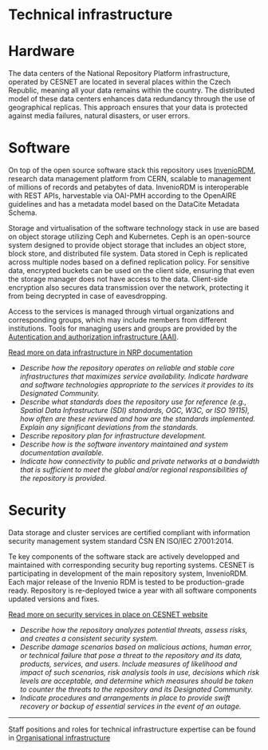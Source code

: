 
# Technical infrastructure

# Hardware

The data centers of the National Repository Platform infrastructure, operated by CESNET are located in several places within the Czech Republic, meaning all your data remains within the country. The distributed model of these data centers enhances data redundancy through the use of geographical replicas. This approach ensures that your data is protected against media failures, natural disasters, or user errors.

# Software

On top of the open source software stack this repository uses [InvenioRDM](https://inveniordm.docs.cern.ch/features/), research data management platform from CERN, scalable to management of millions of records and petabytes of data. InvenioRDM is interoperable with REST APIs, harvestable via OAI-PMH according to the OpenAIRE guidelines and has a metadata model based on the DataCite Metadata Schema.

Storage and virtualisation of the software technology stack in use are based on object storage utilizing Ceph and Kubernetes. Ceph is an open-source system designed to provide object storage that includes an object store, block store, and distributed file system. Data stored in Ceph is replicated across multiple nodes based on a defined replication policy. For sensitive data, encrypted buckets can be used on the client side, ensuring that even the storage manager does not have access to the data. Client-side encryption also secures data transmission over the network, protecting it from being decrypted in case of eavesdropping.

Access to the services is managed through virtual organizations and corresponding groups, which may include members from different institutions. Tools for managing users and groups are provided by the [Autentication and authorization infrastructure (AAI)](https://docs.account.e-infra.cz/en/docs/access/perun).


[Read more on data infrastructure in NRP documentation](https://docs.nrp.eosc.cz/)


- *Describe how the repository operates on reliable and stable core infrastructures that maximizes service availability. Indicate hardware and software technologies appropriate to the services it provides to its Designated Community.*
- *Describe what standards does the repository use for reference (e.g., Spatial Data Infrastructure (SDI) standards, OGC, W3C, or ISO 19115), how often are these reviewed and how are the standards implemented. Explain any significant deviations from the standards.*
- *Describe repository plan for infrastructure development.*
- *Describe how is the software inventory maintained and system documentation available.*
- *Indicate how connectivity to public and private networks at a bandwidth that is sufficient to meet the global and/or regional responsibilities of the repository is provided.*

# Security

Data storage and cluster services are certified compliant with information security management system standard ČSN EN ISO/IEC 27001:2014.

Te key components of the software stack are actively developped and maintained with corresponding security bug reporting systems. CESNET is participating in development of the main repository system, InvenioRDM. Each major release of the Invenio RDM is tested to be production-grade ready. Repository is re-deployed twice a year with all software components updated versions and fixes.

[Read more on security services in place on CESNET website](https://www.cesnet.cz/en/services/security-4)


- *Describe how the repository analyzes potential threats, assess risks, and creates a consistent security system.*
- *Describe damage scenarios based on malicious actions, human error, or technical failure that pose a threat to the repository and its data, products, services, and users. Include measures of likelihood and impact of such scenarios, risk analysis tools in use, decisions which risk levels are acceptable, and determine which measures should be taken to counter the threats to the repository and its Designated Community.*
- *Indicate procedures and arrangements in place to provide swift recovery or backup of essential services in the event of an outage.*

---
Staff positions and roles for technical infrastructure expertise can be found in [Organisational infrastructure](../organizational-documents/organizational-infrastructure.md)
